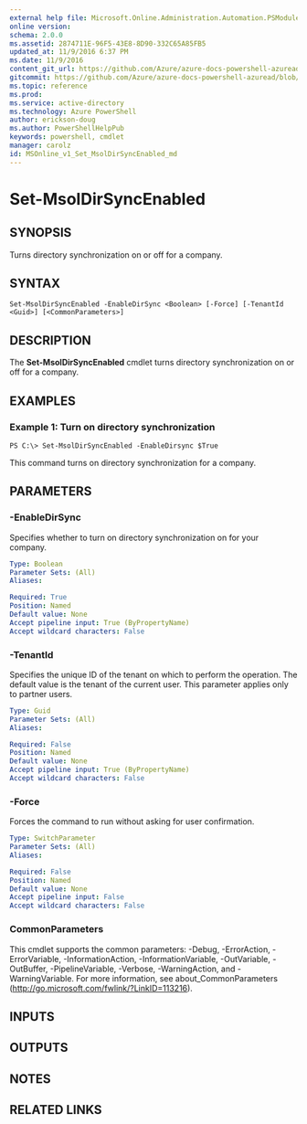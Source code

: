 ```yaml
---
external help file: Microsoft.Online.Administration.Automation.PSModule.dll-Help.xml
online version:
schema: 2.0.0
ms.assetid: 2874711E-96F5-43E8-8D90-332C65A85FB5
updated_at: 11/9/2016 6:37 PM
ms.date: 11/9/2016
content_git_url: https://github.com/Azure/azure-docs-powershell-azuread/blob/live/Azure%20AD%20Cmdlets/MSOnline/v1/Set-MsolDirSyncEnabled.md
gitcommit: https://github.com/Azure/azure-docs-powershell-azuread/blob/7986fb4880d0ee292c289166871e4b25df1ad4b8/Azure%20AD%20Cmdlets/MSOnline/v1/Set-MsolDirSyncEnabled.md
ms.topic: reference
ms.prod: 
ms.service: active-directory
ms.technology: Azure PowerShell
author: erickson-doug
ms.author: PowerShellHelpPub
keywords: powershell, cmdlet
manager: carolz
id: MSOnline_v1_Set_MsolDirSyncEnabled_md
---
```


# Set-MsolDirSyncEnabled

## SYNOPSIS
Turns directory synchronization on or off for a company.

## SYNTAX

```
Set-MsolDirSyncEnabled -EnableDirSync <Boolean> [-Force] [-TenantId <Guid>] [<CommonParameters>]
```

## DESCRIPTION
The **Set-MsolDirSyncEnabled** cmdlet turns directory synchronization on or off for a company.

## EXAMPLES

### Example 1: Turn on directory synchronization
```
PS C:\> Set-MsolDirSyncEnabled -EnableDirsync $True
```

This command turns on directory synchronization for a company.

## PARAMETERS

### -EnableDirSync
Specifies whether to turn on directory synchronization on for your company.

```yaml
Type: Boolean
Parameter Sets: (All)
Aliases:

Required: True
Position: Named
Default value: None
Accept pipeline input: True (ByPropertyName)
Accept wildcard characters: False
```

### -TenantId
Specifies the unique ID of the tenant on which to perform the operation.
The default value is the tenant of the current user.
This parameter applies only to partner users.

```yaml
Type: Guid
Parameter Sets: (All)
Aliases:

Required: False
Position: Named
Default value: None
Accept pipeline input: True (ByPropertyName)
Accept wildcard characters: False
```

### -Force
Forces the command to run without asking for user confirmation.

```yaml
Type: SwitchParameter
Parameter Sets: (All)
Aliases:

Required: False
Position: Named
Default value: None
Accept pipeline input: False
Accept wildcard characters: False
```

### CommonParameters
This cmdlet supports the common parameters: -Debug, -ErrorAction, -ErrorVariable, -InformationAction, -InformationVariable, -OutVariable, -OutBuffer, -PipelineVariable, -Verbose, -WarningAction, and -WarningVariable. For more information, see about_CommonParameters (http://go.microsoft.com/fwlink/?LinkID=113216).

## INPUTS

## OUTPUTS

## NOTES

## RELATED LINKS
